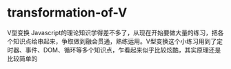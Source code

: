 # transformation-of-V
V型变换
Javascript的理论知识学得差不多了，从现在开始要做大量的练习，把各个知识点给串起来，争取做到融会贯通，熟练运用。V型变换这个小练习用到了定时器、事件、DOM、循环等多个知识点，乍看起来似乎比较炫酷，其实原理还是比较简单的
